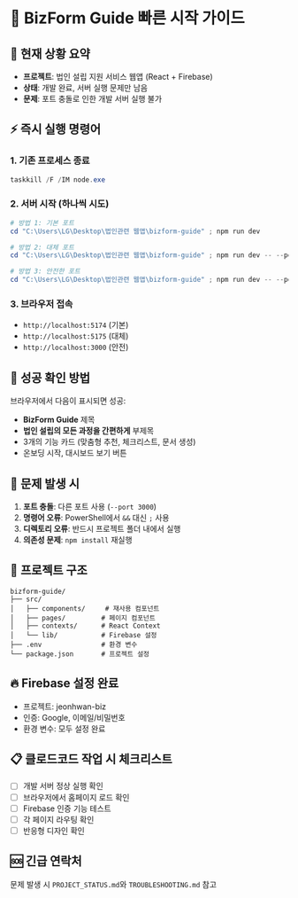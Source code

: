 # 🚀 BizForm Guide 빠른 시작 가이드

## 📍 현재 상황 요약
- **프로젝트**: 법인 설립 지원 서비스 웹앱 (React + Firebase)
- **상태**: 개발 완료, 서버 실행 문제만 남음
- **문제**: 포트 충돌로 인한 개발 서버 실행 불가

## ⚡ 즉시 실행 명령어

### 1. 기존 프로세스 종료
```powershell
taskkill /F /IM node.exe
```

### 2. 서버 시작 (하나씩 시도)
```powershell
# 방법 1: 기본 포트
cd "C:\Users\LG\Desktop\법인관련 웹앱\bizform-guide" ; npm run dev

# 방법 2: 대체 포트
cd "C:\Users\LG\Desktop\법인관련 웹앱\bizform-guide" ; npm run dev -- --port 5175

# 방법 3: 안전한 포트
cd "C:\Users\LG\Desktop\법인관련 웹앱\bizform-guide" ; npm run dev -- --port 3000
```

### 3. 브라우저 접속
- `http://localhost:5174` (기본)
- `http://localhost:5175` (대체)
- `http://localhost:3000` (안전)

## 🎯 성공 확인 방법
브라우저에서 다음이 표시되면 성공:
- **BizForm Guide** 제목
- **법인 설립의 모든 과정을 간편하게** 부제목
- 3개의 기능 카드 (맞춤형 추천, 체크리스트, 문서 생성)
- 온보딩 시작, 대시보드 보기 버튼

## 🔧 문제 발생 시
1. **포트 충돌**: 다른 포트 사용 (`--port 3000`)
2. **명령어 오류**: PowerShell에서 `&&` 대신 `;` 사용
3. **디렉토리 오류**: 반드시 프로젝트 폴더 내에서 실행
4. **의존성 문제**: `npm install` 재실행

## 📁 프로젝트 구조
```
bizform-guide/
├── src/
│   ├── components/     # 재사용 컴포넌트
│   ├── pages/         # 페이지 컴포넌트
│   ├── contexts/      # React Context
│   └── lib/           # Firebase 설정
├── .env               # 환경 변수
└── package.json       # 프로젝트 설정
```

## 🔥 Firebase 설정 완료
- 프로젝트: jeonhwan-biz
- 인증: Google, 이메일/비밀번호
- 환경 변수: 모두 설정 완료

## 📋 클로드코드 작업 시 체크리스트
- [ ] 개발 서버 정상 실행 확인
- [ ] 브라우저에서 홈페이지 로드 확인
- [ ] Firebase 인증 기능 테스트
- [ ] 각 페이지 라우팅 확인
- [ ] 반응형 디자인 확인

## 🆘 긴급 연락처
문제 발생 시 `PROJECT_STATUS.md`와 `TROUBLESHOOTING.md` 참고 